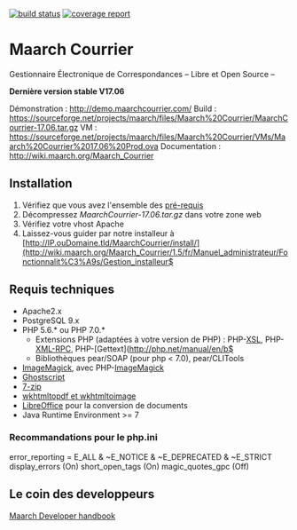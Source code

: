 [![build status](https://labs.maarch.org/maarch/MaarchCourrier/badges/gitlab-ci-test/build.svg)](https://labs.maarch.org/maarch/MaarchCourrier/commits/gitlab-ci-test)
[![coverage report](https://labs.maarch.org/maarch/MaarchCourrier/badges/gitlab-ci-test/coverage.svg)](https://labs.maarch.org/maarch/MaarchCourrier/commits/gitlab-ci-test)



# Maarch Courrier
Gestionnaire Électronique de Correspondances – Libre et Open Source –

**Dernière version stable V17.06**

Démonstration : http://demo.maarchcourrier.com/
Build : https://sourceforge.net/projects/maarch/files/Maarch%20Courrier/MaarchCourrier-17.06.tar.gz
VM : https://sourceforge.net/projects/maarch/files/Maarch%20Courrier/VMs/Maarch%20Courrier%2017.06%20Prod.ova
Documentation : http://wiki.maarch.org/Maarch_Courrier


## Installation
1. Vérifiez que vous avez l'ensemble des [pré-requis](http://wiki.maarch.org/Maarch_Courrier/fr/Install/Prerequis/latest)
2. Décompressez *MaarchCourrier-17.06.tar.gz* dans votre zone web
3. Vérifiez votre vhost Apache
4. Laissez-vous guider par notre installeur à [http://IP.ouDomaine.tld/MaarchCourrier/install/](http://wiki.maarch.org/Maarch_Courrier/1.5/fr/Manuel_administrateur/Fonctionnalit%C3%A9s/Gestion_installeur$


## Requis techniques

* Apache2.x
* PostgreSQL 9.x
* PHP 5.6.* ou PHP 7.0.*
   * Extensions PHP (adaptées à votre version de PHP) : PHP-[XSL](http://php.net/manual/en/book.xsl.php), PHP-[XML-RPC](http://php.net/manual/en/book.xmlrpc.php), PHP-[Gettext](http://php.net/manual/en/b$
   * Bibliothèques pear/SOAP (pour php < 7.0), pear/CLITools
* [ImageMagick](http://imagemagick.org/), avec PHP-[ImageMagick](http://php.net/manual/en/book.imagick.php)
* [Ghostscript](https://www.ghostscript.com/)
* [7-zip](http://www.7-zip.org/)
* [wkhtmltopdf et wkhtmltoimage](http://wkhtmltopdf.org/downloads.html)
* [LibreOffice](http://libreoffice.org/) pour la conversion de documents
* Java Runtime Environment >= 7


###  Recommandations pour le php.ini

error_reporting = E_ALL & ~E_NOTICE & ~E_DEPRECATED & ~E_STRICT
display_errors (On)
short_open_tags (On)
magic_quotes_gpc (Off)


## Le coin des developpeurs
[Maarch Developer handbook](http://wiki.maarch.org/Maarch_Courrier/1.5/fr/Install/DeveloperHandbook)



